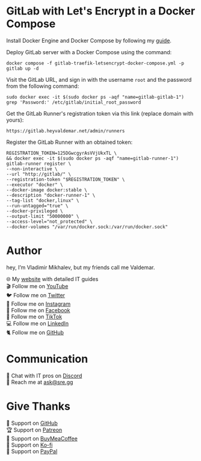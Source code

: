 # GitLab with Let's Encrypt in a Docker Compose

Install Docker Engine and Docker Compose by following my [guide](https://www.heyvaldemar.com/install-docker-engine-and-docker-compose-on-ubuntu-server/).

Deploy GitLab server with a Docker Compose using the command:

`docker compose -f gitlab-traefik-letsencrypt-docker-compose.yml -p gitlab up -d`

Visit the GitLab URL, and sign in with the username `root` and the password from the following command:

`sudo docker exec -it $(sudo docker ps -aqf "name=gitlab-gitlab-1") grep 'Password:' /etc/gitlab/initial_root_password`

Get the GitLab Runner's registration token via this link (replace domain with yours):

`https://gitlab.heyvaldemar.net/admin/runners`

Register the GitLab Runner with an obtained token:

```
REGISTRATION_TOKEN=125DGwcgyrAsVVjUkxTL \
&& docker exec -it $(sudo docker ps -aqf "name=gitlab-runner-1") gitlab-runner register \
--non-interactive \
--url "http://gitlab/" \
--registration-token "$REGISTRATION_TOKEN" \
--executor "docker" \
--docker-image docker:stable \
--description "docker-runner-1" \
--tag-list "docker,linux" \
--run-untagged="true" \
--docker-privileged \
--output-limit "50000000" \
--access-level="not_protected" \
--docker-volumes "/var/run/docker.sock:/var/run/docker.sock"
```

# Author
hey, I’m Vladimir Mikhalev, but my friends call me Valdemar.

🌐 My [website](https://www.heyvaldemar.com/) with detailed IT guides\
🎬 Follow me on [YouTube](https://www.youtube.com/channel/UCf85kQ0u1sYTTTyKVpxrlyQ?sub_confirmation=1)\
🐦 Follow me on [Twitter](https://twitter.com/heyValdemar)\
🎨 Follow me on [Instagram](https://www.instagram.com/heyvaldemar/)\
🎸 Follow me on [Facebook](https://www.facebook.com/heyValdemarFB/)\
🎥 Follow me on [TikTok](https://www.tiktok.com/@heyvaldemar)\
💻 Follow me on [LinkedIn](https://www.linkedin.com/in/heyvaldemar/)\
🐈 Follow me on [GitHub](https://github.com/heyvaldemar)

# Communication
👾 Chat with IT pros on [Discord](https://discord.gg/AJQGCCBcqf)\
📧 Reach me at ask@sre.gg

# Give Thanks
💎 Support on [GitHub](https://github.com/sponsors/heyValdemar)\
🏆 Support on [Patreon](https://www.patreon.com/heyValdemar)\
🥤 Support on [BuyMeaCoffee](https://www.buymeacoffee.com/heyValdemar)\
🍪 Support on [Ko-fi](https://ko-fi.com/heyValdemar)\
💖 Support on [PayPal](https://www.paypal.com/paypalme/heyValdemarCOM)

